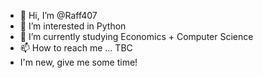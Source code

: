 - 👋 Hi, I’m @Raff407
- 👀 I’m interested in Python
- 🌱 I’m currently studying Economics + Computer Science
- 📫 How to reach me ... TBC
- I'm new, give me some time!

<!---
Raff407/Raff407 is a ✨ special ✨ repository because its `README.md` (this file) appears on your GitHub profile.
You can click the Preview link to take a look at your changes.
--->
